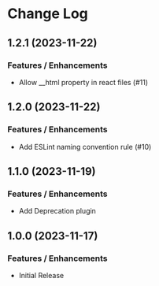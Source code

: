 # Change Log

## 1.2.1 (2023-11-22)

### Features / Enhancements

- Allow \_\_html property in react files (#11)

## 1.2.0 (2023-11-22)

### Features / Enhancements

- Add ESLint naming convention rule (#10)

## 1.1.0 (2023-11-19)

### Features / Enhancements

- Add Deprecation plugin

## 1.0.0 (2023-11-17)

### Features / Enhancements

- Initial Release
